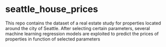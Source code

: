 # seattle_house_prices

This repo contains the dataset of a real estate study for properties located around the city of Seattle. After selecting certain parameters, several machine learning regression models are exploited to predict the prices of properties in function of selected parameters 
